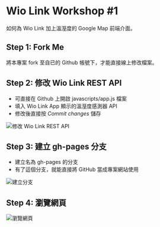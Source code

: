 # Wio Link Workshop #1

如何為 Wio Link 加上溫溼度的 Google Map 前端介面。

## Step 1: Fork Me

將本專案 fork 至自已的 Github 帳號下，才能直接線上修改檔案。

## Step 2: 修改 Wio Link REST API

* 可直接在 Github 上開啟 javascripts/app.js 檔案
* 填入 Wio Link App 顯示的溫溼度感測器 API
* 修改後直接按 *Commit changes* 儲存

![修改 Wio Link REST API](https://cloud.githubusercontent.com/assets/1126021/12672980/db086400-c6b4-11e5-822e-9432284afecb.png)

## Step 3: 建立 gh-pages 分支

* 建立名為 gh-pages 的分支
* 有了這個分支，就能直接將 GitHub 當成專案網站使用

![建立分支](https://cloud.githubusercontent.com/assets/1126021/12673145/e57dd482-c6b5-11e5-8f73-7b9aa583579c.png)

## Step 4: 瀏覽網頁

![瀏覽網頁](https://cloud.githubusercontent.com/assets/1126021/12673232/6221a770-c6b6-11e5-82a4-6962b55c1efe.png)
